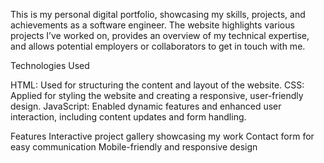 This is my personal digital portfolio, showcasing my skills, projects, and achievements as a software engineer. The website highlights various projects I’ve worked on, provides an overview of my technical expertise, and allows potential employers or collaborators to get in touch with me.

Technologies Used

HTML: Used for structuring the content and layout of the website. CSS: Applied for styling the website and creating a responsive, user-friendly design. JavaScript: Enabled dynamic features and enhanced user interaction, including content updates and form handling.

Features Interactive project gallery showcasing my work Contact form for easy communication Mobile-friendly and responsive design